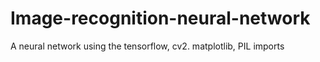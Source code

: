 # Image-recognition-neural-network
A neural network using the tensorflow, cv2. matplotlib, PIL imports
